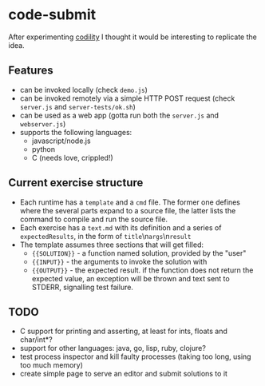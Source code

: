 # code-submit

After experimenting [codility](https://codility.com/) I thought it would be interesting to replicate the idea.


## Features

* can be invoked locally (check `demo.js`)
* can be invoked remotely via a simple HTTP POST request (check `server.js` and `server-tests/ok.sh`)
* can be used as a web app (gotta run both the `server.js` and `webserver.js`)
* supports the following languages:
   * javascript/node.js
   * python
   * C (needs love, crippled!)


## Current exercise structure

* Each runtime has a `template` and a `cmd` file.
The former one defines where the several parts expand to a source file,
the latter lists the command to compile and run the source file.
* Each exercise has a `text.md` with its definition and a series of `expectedResults`,
in the form of `title`\n`args`\n`result`
* The template assumes three sections that will get filled:
    * `{{SOLUTION}}` - a function named solution, provided by the "user"
    * `{{INPUT}}`    - the arguments to invoke the solution with
    * `{{OUTPUT}}`   - the expected result.
    if the function does not return the expected value,
    an exception will be thrown and text sent to STDERR,
    signalling test failure.


## TODO

* C support for printing and asserting, at least for ints, floats and char/int*?
* support for other languages: java, go, lisp, ruby, clojure?
* test process inspector and kill faulty processes (taking too long, using too much memory)
* create simple page to serve an editor and submit solutions to it
